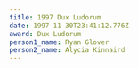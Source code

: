 ```yaml
---
title: 1997 Dux Ludorum
date: 1997-11-30T23:41:12.776Z
award: Dux Ludorum
person1_name: Ryan Glover
person2_name: Alycia Kinnaird
---
```


